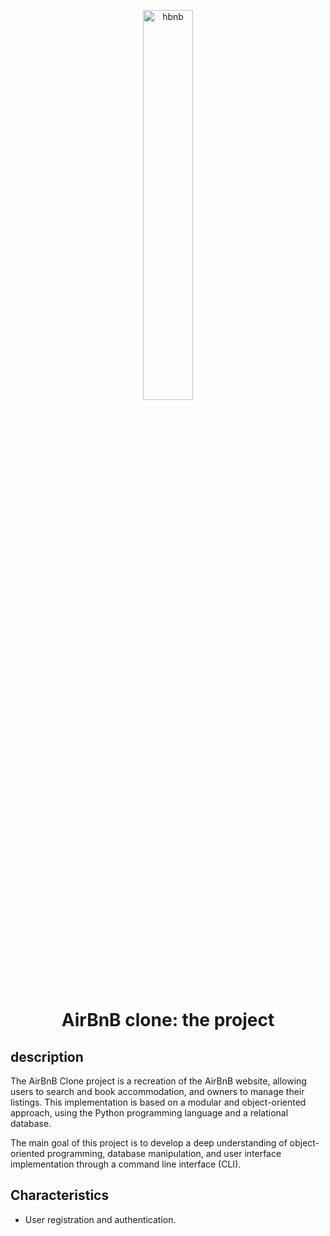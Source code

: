 <p align="center">
<img src="https://camo.githubusercontent.com/a0c52a69dc410e983b8c63fa4aa57e83cb4157cd/68747470733a2f2f73332e616d617a6f6e6177732e636f6d2f696e7472616e65742d70726f6a656374732d66696c65732f686f6c626572746f6e7363686f6f6c2d6869676865722d6c6576656c5f70726f6772616d6d696e672b2f3236332f4842544e2d68626e622d46696e616c2e706e67" alt="hbnb" width=40% heigth=40% >
</p>

<h1 align="center">AirBnB clone: the project</h1>

<h2>description</h2>
The AirBnB Clone project is a recreation of the AirBnB website, allowing users to search and book accommodation, and owners to manage their listings. This implementation is based on a modular and object-oriented approach, using the Python programming language and a relational database.

The main goal of this project is to develop a deep understanding of object-oriented programming, database manipulation, and user interface implementation through a command line interface (CLI).

<h2>Characteristics</h2>
<ul>
<li> User registration and authentication.</li>
</ul>